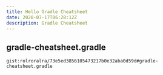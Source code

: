 ```yaml
---
title: Hello Gradle Cheatsheet
date: 2020-07-17T06:28:12Z
description: Gradle Cheatsheet
---
```


## gradle-cheatsheet.gradle
`gist:rolroralra/73e5ed3856105473217b0e32aba0d59d#gradle-cheatsheet.gradle`
